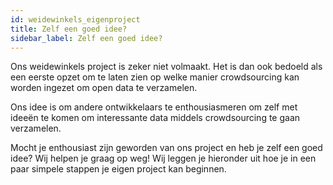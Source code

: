```yaml
---
id: weidewinkels_eigenproject
title: Zelf een goed idee?
sidebar_label: Zelf een goed idee?
---
```


Ons weidewinkels project is zeker niet volmaakt. Het is dan ook bedoeld als een eerste opzet om te laten zien op welke manier crowdsourcing kan worden ingezet om open data te verzamelen. 

Ons idee is om andere ontwikkelaars te enthousiasmeren om zelf met ideeën te komen om interessante data middels crowdsourcing te gaan verzamelen.

Mocht je enthousiast zijn geworden van ons project en heb je zelf een goed idee? Wij helpen je graag op weg! Wij leggen je hieronder uit hoe je in een paar simpele stappen je eigen project kan beginnen.

